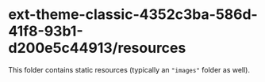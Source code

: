 # ext-theme-classic-4352c3ba-586d-41f8-93b1-d200e5c44913/resources

This folder contains static resources (typically an `"images"` folder as well).
